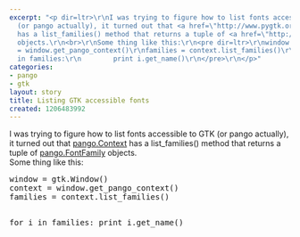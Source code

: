 ```yaml
---
excerpt: "<p dir=ltr>\r\nI was trying to figure how to list fonts accessible to GTK
  (or pango actually), it turned out that <a href=\"http://www.pygtk.org/pygtk2reference/class-pangocontext.html#method-pangocontext--list-families\">pango.Context</a>
  has a list_families() method that returns a tuple of <a href=\"http://www.pygtk.org/pygtk2reference/class-pangofontfamily.html\">pango.FontFamily</a>
  objects.\r\n<br>\r\nSome thing like this:\r\n<pre dir=ltr>\r\nwindow = gtk.Window()\r\ncontext
  = window.get_pango_context()\r\nfamilies = context.list_families()\r\n\r\nfor i
  in families:\r\n        print i.get_name()\r\n</pre>\r\n</p>"
categories:
- pango
- gtk
layout: story
title: Listing GTK accessible fonts
created: 1206483992
---
```

<p dir=ltr>
I was trying to figure how to list fonts accessible to GTK (or pango actually), it turned out that <a href="http://www.pygtk.org/pygtk2reference/class-pangocontext.html#method-pangocontext--list-families">pango.Context</a> has a list_families() method that returns a tuple of <a href="http://www.pygtk.org/pygtk2reference/class-pangofontfamily.html">pango.FontFamily</a> objects.
<br>
Some thing like this:
<pre dir=ltr>
window = gtk.Window()
context = window.get_pango_context()
families = context.list_families()

for i in families:
        print i.get_name()
</pre>
</p>
